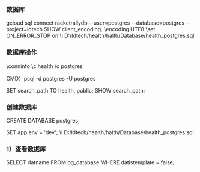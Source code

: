 
### 数据库

gcloud sql connect racketrallydb --user=postgres --database=postgres --project=ldtech
SHOW client_encoding;
\encoding UTF8
\set ON_ERROR_STOP on
\i D:/ldtech/health/halth/Database/health_postgres.sql

### 数据库操作

\conninfo
\c health
\c postgres

CMD）psql -d postgres -U postgres

SET search_path TO health, public;
SHOW search_path;

### 创建数据库

CREATE DATABASE postgres;

SET app.env = 'dev';
\i D:/ldtech/health/halth/Database/health_postgres.sql

### 1）查看数据库

SELECT datname FROM pg_database WHERE datistemplate = false;
